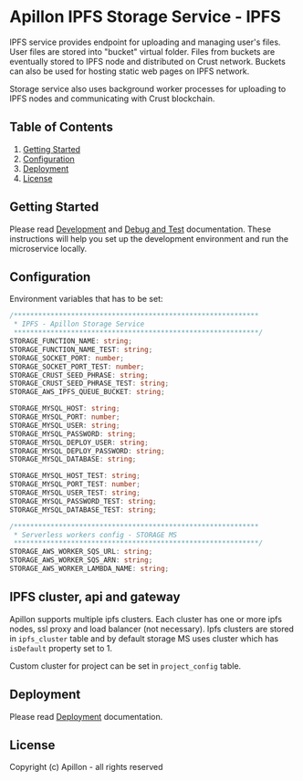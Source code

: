 # Apillon IPFS Storage Service - IPFS

IPFS service provides endpoint for uploading and managing user's files. User files are stored into "bucket" virtual folder. Files from buckets are eventually stored to IPFS node and distributed on Crust network. Buckets can also be used for hosting static web pages on IPFS network.

Storage service also uses background worker processes for uploading to IPFS nodes and communicating with Crust blockchain.

## Table of Contents

1. [Getting Started](#getting-started)
2. [Configuration](#configuration)
3. [Deployment](#deployment)
4. [License](#license)

## Getting Started

Please read [Development](../../docs/development.md) and [Debug and Test](../../docs/debug-and-test.md) documentation. These instructions will help you set up the development environment and run the microservice locally.

## Configuration

Environment variables that has to be set:

```ts
/************************************************************
 * IPFS - Apillon Storage Service
 ************************************************************/
STORAGE_FUNCTION_NAME: string;
STORAGE_FUNCTION_NAME_TEST: string;
STORAGE_SOCKET_PORT: number;
STORAGE_SOCKET_PORT_TEST: number;
STORAGE_CRUST_SEED_PHRASE: string;
STORAGE_CRUST_SEED_PHRASE_TEST: string;
STORAGE_AWS_IPFS_QUEUE_BUCKET: string;

STORAGE_MYSQL_HOST: string;
STORAGE_MYSQL_PORT: number;
STORAGE_MYSQL_USER: string;
STORAGE_MYSQL_PASSWORD: string;
STORAGE_MYSQL_DEPLOY_USER: string;
STORAGE_MYSQL_DEPLOY_PASSWORD: string;
STORAGE_MYSQL_DATABASE: string;

STORAGE_MYSQL_HOST_TEST: string;
STORAGE_MYSQL_PORT_TEST: number;
STORAGE_MYSQL_USER_TEST: string;
STORAGE_MYSQL_PASSWORD_TEST: string;
STORAGE_MYSQL_DATABASE_TEST: string;

/************************************************************
 * Serverless workers config - STORAGE MS
 ************************************************************/
STORAGE_AWS_WORKER_SQS_URL: string;
STORAGE_AWS_WORKER_SQS_ARN: string;
STORAGE_AWS_WORKER_LAMBDA_NAME: string;
```

## IPFS cluster, api and gateway

Apillon supports multiple ipfs clusters. Each cluster has one or more ipfs nodes, ssl proxy and load balancer (not necessary).
Ipfs clusters are stored in `ipfs_cluster` table and by default storage MS uses cluster which has `isDefault` property set to 1.

Custom cluster for project can be set in `project_config` table.

## Deployment

Please read [Deployment](../../docs/deployment.md) documentation.

## License

Copyright (c) Apillon - all rights reserved
